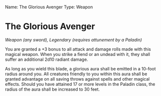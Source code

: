 Name: The Glorious Avenger
Type: Weapon

# The Glorious Avenger
_Weapon (any sword), Legendary (requires attunement by a Paladin)_

You are granted a +3 bonus to all attack and damage rolls made with this magical weapon. When you strike a fiend or an undead with it, they shall suffer an additional 2d10 radiant damage.

As long as you wield this blade, a glorious aura shall be emitted in a 10-foot radius around you. All creatures friendly to you within this aura shall be granted advantage on all saving throws against spells and other magical effects. Should you have attained 17 or more levels in the Paladin class, the radius of the aura shall be increased to 30 feet. 
